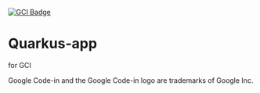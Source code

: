 [![GCI Badge](https://img.shields.io/badge/Google%20Code--in-JBoss%20Community-red?labelColor=2096F3)](https://gitter.im/JBossOutreach/gci)

# Quarkus-app
for GCI

Google Code-in and the Google Code-in logo are trademarks of Google Inc.
